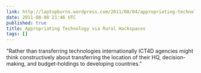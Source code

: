 ```yaml
---
link: http://laptopburns.wordpress.com/2011/08/04/appropriating-technology-via-rural-hackspaces/
date: 2011-08-08 21:46 UTC
published: true
title: Appropriating Technology via Rural Hackspaces
tags: []
---
```


"Rather than transferring technologies internationally ICT4D agencies might think constructively about transferring the location of their HQ, decision-making, and budget-holdings to developing countries."
